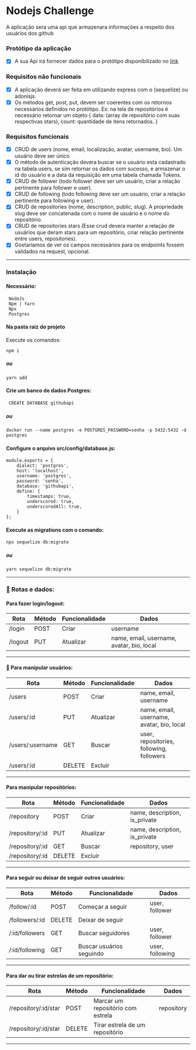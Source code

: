 # Nodejs Challenge

A aplicação sera uma api que armazenara informações a respeito dos usuários dos github

### Protótipo da aplicação

- [x] A sua Api irá fornecer dados para o protótipo disponibilizado no [link](https://xd.adobe.com/view/1798f30c-7746-444c-bffa-91b29835eef5-42cb/ 'Protótipo')

### Requisitos não funcionais

- [x] A aplicação deverá ser feita em utilizando express com o (sequelize) ou adonisjs.
- [x] Os métodos get, post, put, devem ser coerentes com os retornos necessários definidos no protótipo. Ex: na tela de repositórios é necessário retornar um objeto {
      data: (array de repositório com suas respectivas stars),
      count: quantidade de itens retornados.
      }

### Requisitos funcionais

- [x] CRUD de users (nome, email, localização, avatar, username, bio). Um usuário deve ser único
- [x] O método de autenticação devera buscar se o usuário esta cadastrado na tabela users, se sim retornar os dados com sucesso, e armazenar o id do usuário e a data da requisição em uma tabela chamada Tokens.
- [x] CRUD de follower (todo follower deve ser um usuário, criar a relação pertinente para follower e user).
- [x] CRUD de following (todo following deve ser um usuário, criar a relação pertinente para following e user).
- [x] CRUD de repositories (nome, description, public, slug). A propriedade slug deve ser concatenada com o nome de usuário e o nome do repositório.
- [x] CRUD de repositories stars (Esse crud devera manter a relação de usuários que deram stars para um repositório, criar relação pertinente entre users, repositories).
- [X] Gostaríamos de ver os campos necessários para os endpoints fossem validados na request, opcional.
<hr>

### Instalação

#### Necessário:
   
     NodeJs
     Npm | Yarn
	 Npx
	 Postgres

#### Na pasta raiz do projeto
Execute os comandos:

    npm i

##### ou

    yarn add

#### Crie um banco de dados Postgres:

     CREATE DATABASE githubapi

##### ou

    docker run --name postgres -e POSTGRES_PASSWORD=senha -p 5432:5432 -d postgres
#### Configure o arquivo src/config/database.js:

    module.exports = {
	    dialect: 'postgres',
	    host: 'localhost',
	    username: 'postgres',
	    password: 'senha',
	    database: 'githubapi',
	    define: {
		    timestamps: true,
		    underscored: true,
		    underscoredAll: true,
	    }
    };
    
#### Execute as migrations com o comando:

    npx sequelize db:migrate
##### ou

    yarn sequelize db:migrate

<hr>

### :file_folder: Rotas e dados:
#### Para fazer login/logout:

|Rota|Método|Funcionalidade|Dados|
|--|--|--|--|
|/login|POST|Criar|username|
|/logout|PUT|Atualizar|name, email, username, avatar, bio,  local|
<hr>

#### :busts_in_silhouette: Para manipular usuários:

|Rota|Método|Funcionalidade|Dados|
|--|--|--|--|
|/users|POST|Criar|name, email, username|
|/users/:id|PUT|Atualizar|name, email, username, avatar, bio,  local|
|/users/:username|GET|Buscar|user, repositories, following, followers|
|/users/:id|DELETE|Excluir||
<hr>

#### Para manipular repositórios:

|Rota|Método|Funcionalidade|Dados|
|--|--|--|--|
|/repository|POST|Criar|name, description, is_private|
|/repository/:id|PUT|Atualizar|name, description, is_private|
|/repository/:id|GET|Buscar|repository, user|
|/repository/:id|DELETE|Excluir||
<hr>

#### Para seguir ou deixar de seguir outros usuários:

|Rota|Método|Funcionalidade|Dados|
|--|--|--|--|
|/follow/:id|POST|Começar a seguir|user, follower|
|/followers/:id|DELETE|Deixar de seguir||
|/:id/followers|GET|Buscar seguidores|user, follower|
|/:id/following|GET|Buscar usuários seguindo|user, following|
<hr>

#### Para dar ou tirar estrelas de um repositório:

|Rota|Método|Funcionalidade|Dados|
|--|--|--|--|
|/repository/:id/star|POST|Marcar um repositório com estrela|repository|
|/repository/:id/star|DELETE|Tirar estrela de um repositório||
<hr>
